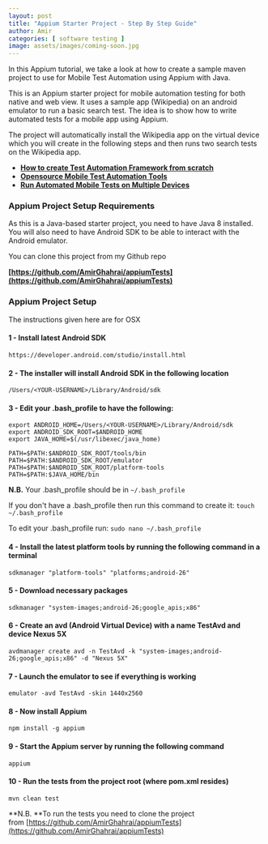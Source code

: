 ```yaml
---
layout: post
title: "Appium Starter Project - Step By Step Guide"
author: Amir
categories: [ software testing ]
image: assets/images/coming-soon.jpg
---
```


In this Appium tutorial, we take a look at how to create a sample maven project to use for Mobile Test Automation using Appium with Java.

This is an Appium starter project for mobile automation testing for both native and web view. It uses a sample app (Wikipedia) on an android emulator to run a basic search test. The idea is to show how to write automated tests for a mobile app using Appium.

The project will automatically install the Wikipedia app on the virtual device which you will create in the following steps and then runs two search tests on the Wikipedia app.

*   **[How to create Test Automation Framework from scratch](https://www.testingexcellence.com/develop-test-automation-framework-scratch/)**
*   **[Opensource Mobile Test Automation Tools](https://www.testingexcellence.com/open-source-mobile-test-automation-tools/)**
*   **[Run Automated Mobile Tests on Multiple Devices](https://www.testingexcellence.com/browsersynch-synchronize-mobile-testing-on-multiple-devices/)**

### Appium Project Setup Requirements

As this is a Java-based starter project, you need to have Java 8 installed. You will also need to have Android SDK to be able to interact with the Android emulator.

You can clone this project from my Github repo

**[https://github.com/AmirGhahrai/appiumTests](https://github.com/AmirGhahrai/appiumTests)**

### Appium Project Setup

The instructions given here are for OSX

#### 1 - Install latest Android SDK

    https://developer.android.com/studio/install.html

#### 2 - The installer will install Android SDK in the following location

    /Users/<YOUR-USERNAME>/Library/Android/sdk

#### 3 - Edit your .bash_profile to have the following:

    export ANDROID_HOME=/Users/<YOUR-USERNAME>/Library/Android/sdk
    export ANDROID_SDK_ROOT=$ANDROID_HOME
    export JAVA_HOME=$(/usr/libexec/java_home)

    PATH=$PATH:$ANDROID_SDK_ROOT/tools/bin
    PATH=$PATH:$ANDROID_SDK_ROOT/emulator
    PATH=$PATH:$ANDROID_SDK_ROOT/platform-tools
    PATH=$PATH:$JAVA_HOME/bin

**N.B.** Your .bash_profile should be in `~/.bash_profile`

If you don't have a .bash_profile then run this command to create it: `touch ~/.bash_profile`

To edit your .bash_profile run: `sudo nano ~/.bash_profile`

#### 4 - Install the latest platform tools by running the following command in a terminal

    sdkmanager "platform-tools" "platforms;android-26"

#### 5 - Download necessary packages

    sdkmanager "system-images;android-26;google_apis;x86"

#### 6 - Create an avd (Android Virtual Device) with a name TestAvd and device Nexus 5X

    avdmanager create avd -n TestAvd -k "system-images;android-26;google_apis;x86" -d "Nexus 5X"

#### 7 - Launch the emulator to see if everything is working

    emulator -avd TestAvd -skin 1440x2560

#### 8 - Now install Appium

    npm install -g appium

#### 9 - Start the Appium server by running the following command

    appium

#### 10 - Run the tests from the project root (where pom.xml resides)

    mvn clean test

**N.B. **To run the tests you need to clone the project from [https://github.com/AmirGhahrai/appiumTests](https://github.com/AmirGhahrai/appiumTests)
